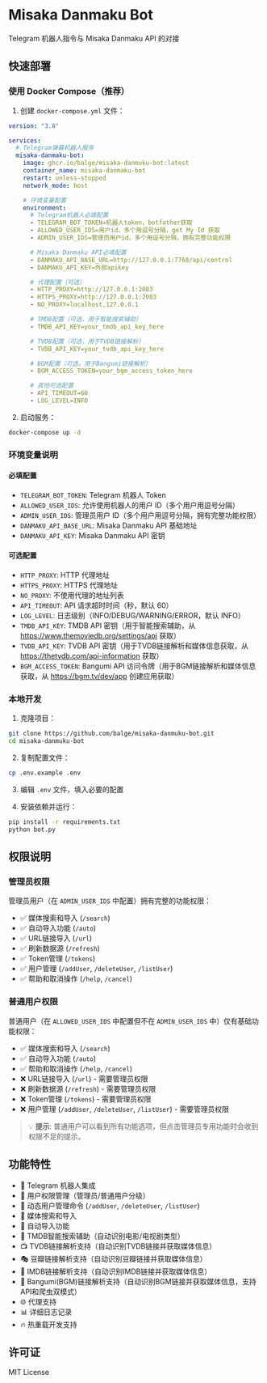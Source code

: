 # Misaka Danmaku Bot

Telegram 机器人指令与 Misaka Danmaku API 的对接

## 快速部署

### 使用 Docker Compose（推荐）

1. 创建 `docker-compose.yml` 文件：

```yaml
version: "3.8"

services:
  # Telegram弹幕机器人服务
  misaka-danmaku-bot:
    image: ghcr.io/balge/misaka-danmuku-bot:latest
    container_name: misaka-danmaku-bot
    restart: unless-stopped
    network_mode: host

    # 环境变量配置
    environment:
      # Telegram机器人必填配置
      - TELEGRAM_BOT_TOKEN=机器人token，botfather获取
      - ALLOWED_USER_IDS=用户id，多个用逗号分隔，get My Id 获取
      - ADMIN_USER_IDS=管理员用户id，多个用逗号分隔，拥有完整功能权限

      # Misaka Danmaku API必填配置
      - DANMAKU_API_BASE_URL=http://127.0.0.1:7768/api/control
      - DANMAKU_API_KEY=外部apikey

      # 代理配置（可选）
      - HTTP_PROXY=http://127.0.0.1:2083
      - HTTPS_PROXY=http://127.0.0.1:2083
      - NO_PROXY=localhost,127.0.0.1

      # TMDB配置（可选，用于智能搜索辅助）
      - TMDB_API_KEY=your_tmdb_api_key_here

      # TVDB配置（可选，用于TVDB链接解析）
      - TVDB_API_KEY=your_tvdb_api_key_here

      # BGM配置（可选，用于Bangumi链接解析）
      - BGM_ACCESS_TOKEN=your_bgm_access_token_here

      # 其他可选配置
      - API_TIMEOUT=60
      - LOG_LEVEL=INFO
```

2. 启动服务：

```bash
docker-compose up -d
```

### 环境变量说明

#### 必填配置

- `TELEGRAM_BOT_TOKEN`: Telegram 机器人 Token
- `ALLOWED_USER_IDS`: 允许使用机器人的用户 ID（多个用户用逗号分隔）
- `ADMIN_USER_IDS`: 管理员用户 ID（多个用户用逗号分隔，拥有完整功能权限）
- `DANMAKU_API_BASE_URL`: Misaka Danmaku API 基础地址
- `DANMAKU_API_KEY`: Misaka Danmaku API 密钥

#### 可选配置

- `HTTP_PROXY`: HTTP 代理地址
- `HTTPS_PROXY`: HTTPS 代理地址
- `NO_PROXY`: 不使用代理的地址列表
- `API_TIMEOUT`: API 请求超时时间（秒，默认 60）
- `LOG_LEVEL`: 日志级别（INFO/DEBUG/WARNING/ERROR，默认 INFO）
- `TMDB_API_KEY`: TMDB API 密钥（用于智能搜索辅助，从 https://www.themoviedb.org/settings/api 获取）
- `TVDB_API_KEY`: TVDB API 密钥（用于TVDB链接解析和媒体信息获取，从 https://thetvdb.com/api-information 获取）
- `BGM_ACCESS_TOKEN`: Bangumi API 访问令牌（用于BGM链接解析和媒体信息获取，从 https://bgm.tv/dev/app 创建应用获取）

### 本地开发

1. 克隆项目：

```bash
git clone https://github.com/balge/misaka-danmuku-bot.git
cd misaka-danmuku-bot
```

2. 复制配置文件：

```bash
cp .env.example .env
```

3. 编辑 `.env` 文件，填入必要的配置

4. 安装依赖并运行：

```bash
pip install -r requirements.txt
python bot.py
```

## 权限说明

### 管理员权限
管理员用户（在 `ADMIN_USER_IDS` 中配置）拥有完整的功能权限：
- ✅ 媒体搜索和导入 (`/search`)
- ✅ 自动导入功能 (`/auto`)
- ✅ URL链接导入 (`/url`)
- ✅ 刷新数据源 (`/refresh`)
- ✅ Token管理 (`/tokens`)
- ✅ 用户管理 (`/addUser`, `/deleteUser`, `/listUser`)
- ✅ 帮助和取消操作 (`/help`, `/cancel`)

### 普通用户权限
普通用户（在 `ALLOWED_USER_IDS` 中配置但不在 `ADMIN_USER_IDS` 中）仅有基础功能权限：
- ✅ 媒体搜索和导入 (`/search`)
- ✅ 自动导入功能 (`/auto`)
- ✅ 帮助和取消操作 (`/help`, `/cancel`)
- ❌ URL链接导入 (`/url`) - 需要管理员权限
- ❌ 刷新数据源 (`/refresh`) - 需要管理员权限
- ❌ Token管理 (`/tokens`) - 需要管理员权限
- ❌ 用户管理 (`/addUser`, `/deleteUser`, `/listUser`) - 需要管理员权限

> 💡 **提示**: 普通用户可以看到所有功能选项，但点击管理员专用功能时会收到权限不足的提示。

## 功能特性

- 🤖 Telegram 机器人集成
- 🔐 用户权限管理（管理员/普通用户分级）
- 📇 动态用户管理命令 (`/addUser`, `/deleteUser`, `/listUser`)
- 🎯 媒体搜索和导入
- 🔄 自动导入功能
- 🧠 TMDB智能搜索辅助（自动识别电影/电视剧类型）
- 📺 TVDB链接解析支持（自动识别TVDB链接并获取媒体信息）
- 🎭 豆瓣链接解析支持（自动识别豆瓣链接并获取媒体信息）
- 🌟 IMDB链接解析支持（自动识别IMDB链接并获取媒体信息）
- 🎯 Bangumi(BGM)链接解析支持（自动识别BGM链接并获取媒体信息，支持API和爬虫双模式）
- 🌐 代理支持
- 📊 详细日志记录
- 🔥 热重载开发支持

## 许可证

MIT License
